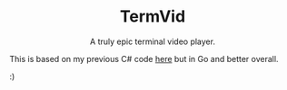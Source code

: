 <h1 align="center">TermVid</h1>
<p align="center">A truly epic terminal video player.</p>

This is based on my previous C# code [here](https://github.com/yellowsink/ConsoleVideoPlayer) but in Go and better overall.

:)
